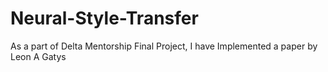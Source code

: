 # Neural-Style-Transfer
As a part of Delta Mentorship Final Project, I have Implemented a paper by Leon A Gatys
